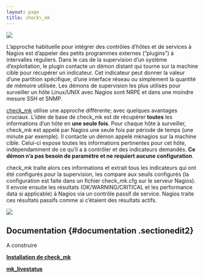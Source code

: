 ```yaml
---
layout: page
title: check\_mk
---
```


[![](../..//assets/media/addons/check_mk/check_mk.200.png)](../..//_detail/addons/check_mk/check_mk.200.png@id=nagios%253Aaddons%253Acheck_mk%253Astart.html "addons:check_mk:check_mk.200.png")

L’approche habituelle pour intégrer des contrôles d’hôtes et de services
à Nagios est d’appeler des petits programmes externes (“plugins”) à
intervalles réguliers. Dans le cas de la supervision d’un système
d’exploitation, le plugin contacte un démon distant qui tourne sur la
machine cible pour récupérer un indicateur. Cet indicateur peut donner
la valeur d’une partition spécifique, d’une interface réseau ou
simplement la quantité de mémoire utilisée. Les démons de supervision
les plus utilisés pour surveiller un hôte Linux/UNIX avec Nagios sont
NRPE et dans une moindre mesure SSH et SNMP.

[check\_mk](http://mathias-kettner.de/check_mk.html "http://mathias-kettner.de/check_mk.html")
utilise une approche différente; avec quelques avantages cruciaux.
L’idée de base de check\_mk est de récupérer **toutes** les informations
d’un hôte en **une seule fois**. Pour chaque hôte à surveiller,
check\_mk est appelé par Nagios une seule fois par période de temps (une
minute par exemple). Il contacte un démon appelé mknagios sur la machine
cible. Celui-ci expose toutes les informations pertinentes pour cet
hôte, indépendamment de ce qu’il a à contrôler et des indicateurs
demandés. **Ce démon n’a pas besoin de paramètre et ne requiert aucune
configuration**.

check\_mk traite alors ces informations et extrait tous les indicateurs
qui ont été configurés pour la supervision, les compare aux seuils
configurés (la configuration est faite dans un fichier check\_mk.cfg sur
le serveur Nagios). Il envoie ensuite les résultats (OK/WARNING/CRITICAL
et les performance data si applicable) à Nagios via un contrôle passif
de service. Nagios traite ces résultats passifs comme si c’étaient des
résultats actifs.

[![](../..//assets/media/addons/overview_600.trans.png)](../..//_detail/addons/overview_600.trans.png@id=nagios%253Aaddons%253Acheck_mk%253Astart.html "addons:overview_600.trans.png")

Documentation {#documentation .sectionedit2}
-------------

A construire

**[Installation de
check\_mk](../../../addons/check_mk/check_mk-install.html "addons:check_mk:check_mk-install")**

**[mk\_livestatus](../../../addons/check_mk/livestatus.html "addons:check_mk:livestatus")**